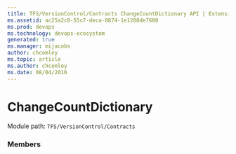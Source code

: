 ```yaml
---
title: TFS/VersionControl/Contracts ChangeCountDictionary API | Extensions for Azure DevOps Services
ms.assetid: ac25a2c8-55c7-deca-8874-1e1288de7680
ms.prod: devops
ms.technology: devops-ecosystem
generated: true
ms.manager: mijacobs
author: chcomley
ms.topic: article
ms.author: chcomley
ms.date: 08/04/2016
---
```


# ChangeCountDictionary

Module path: `TFS/VersionControl/Contracts`


### Members

